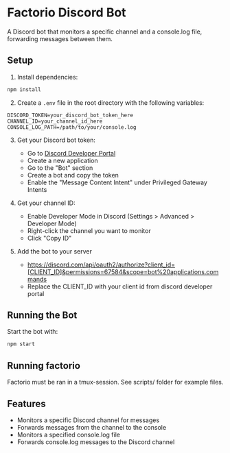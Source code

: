 # Factorio Discord Bot

A Discord bot that monitors a specific channel and a console.log file, forwarding messages between them.

## Setup

1. Install dependencies:

```bash
npm install
```

2. Create a `.env` file in the root directory with the following variables:

```
DISCORD_TOKEN=your_discord_bot_token_here
CHANNEL_ID=your_channel_id_here
CONSOLE_LOG_PATH=/path/to/your/console.log
```

3. Get your Discord bot token:

    - Go to [Discord Developer Portal](https://discord.com/developers/applications)
    - Create a new application
    - Go to the "Bot" section
    - Create a bot and copy the token
    - Enable the "Message Content Intent" under Privileged Gateway Intents

4. Get your channel ID:

    - Enable Developer Mode in Discord (Settings > Advanced > Developer Mode)
    - Right-click the channel you want to monitor
    - Click "Copy ID"

5. Add the bot to your server
    - https://discord.com/api/oauth2/authorize?client_id=[CLIENT_ID]&permissions=67584&scope=bot%20applications.commands
    - Replace the CLIENT_ID with your client id from discord developer portal

## Running the Bot

Start the bot with:

```bash
npm start
```

## Running factorio

Factorio must be ran in a tmux-session. See scripts/ folder for example files.

## Features

-   Monitors a specific Discord channel for messages
-   Forwards messages from the channel to the console
-   Monitors a specified console.log file
-   Forwards console.log messages to the Discord channel
